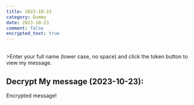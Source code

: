 ```yaml
---
title: 2023-10-23
category: Dummy
date: 2023-10-23
comment: false
encrypted_text: true
---
```


<br>
>Enter your full name (lower case, no space) and click the token button to view my message. 

## Decrypt My message (2023-10-23):
  <p class="encrypted" id="KsYCCLZQOSyP6ljmMKZhVQAwIFfmmICSiPGTl3ZKPfk4VlM+pvOQNkAFCzT4mLEnd/uC1uiGkVD/Yvbs7u18Q50XfOi++ZN1e+OvKqNxhO0mc7W74uAPhibnEEaGp4W+IulaaeXoJ1NYpJIzMX3fhFP/OyZ3jFm0GCnlXU">Encrypted message!</p>
